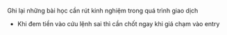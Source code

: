 Ghi lại những bài học cần rút kinh nghiệm trong quá trình giao dịch


* Khi đem tiền vào cứu lệnh sai thì cần chốt ngay khi giá chạm vào entry
